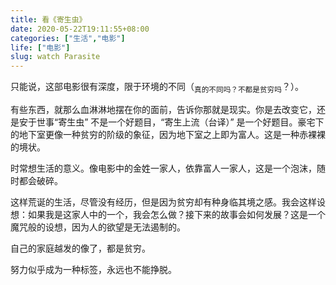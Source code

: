 ```yaml
---
title: 看《寄生虫》
date: 2020-05-22T19:11:55+08:00
categories: ["生活","电影"]
life: ["电影"]
slug: watch Parasite
---
```


只能说，这部电影很有深度，限于环境的不同（<sub>真的不同吗？不都是贫穷吗</sub>？）。

有些东西，就那么血淋淋地摆在你的面前，告诉你那就是现实。你是去改变它，还是安于世事“寄生虫” 不是一个好题目，“寄生上流（台译）” 是一个好题目。豪宅下的地下室更像一种贫穷的阶级的象征，因为地下室之上即为富人。这是一种赤裸裸的境状。

时常想生活的意义。像电影中的金姓一家人，依靠富人一家人，这是一个泡沫，随时都会破碎。

这样荒诞的生活，尽管没有经历，但是因为贫穷却有种身临其境之感。我会这样设想：如果我是这家人中的一个，我会怎么做？接下来的故事会如何发展？这是一个魔咒般的设想，因为人的欲望是无法遏制的。

自己的家庭越发的像了，都是贫穷。

努力似乎成为一种标签，永远也不能挣脱。